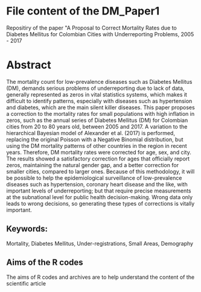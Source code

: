 # File content of the DM_Paper1
Repositiry of the paper "A Proposal to Correct Mortality Rates due to Diabetes Mellitus for Colombian Cities with Underreporting Problems, 2005 - 2017
# Abstract
The mortality count for low-prevalence diseases such as Diabetes Mellitus (DM), demands serious problems of underreporting due to lack of data, generally represented as zeros in vital statistics systems, which makes it difficult to identify patterns, especially with diseases such as hypertension and diabetes, which are the main silent killer diseases. This paper proposes a correction to the mortality rates for small populations with high inflation in zeros, such as the annual series of Diabetes Mellitus (DM) for Colombian cities from 20 to 80 years old, between 2005 and 2017. A variation to the hierarchical Bayesian model of Alexander et al. (2017) is performed, replacing the original Poisson with a Negative Binomial distribution, but using the DM mortality patterns of other countries in the region in recent years. Therefore, DM mortality rates were corrected for age, sex, and city. The results showed a satisfactory correction for ages that officially report zeros, maintaining the natural gender gap, and a better correction for smaller cities, compared to larger ones. Because of this methodology, it will be possible to help the epidemiological surveillance of low-prevalence diseases such as hypertension, coronary heart disease and the like, with important levels of underreporting; but that require precise measurements at the subnational level for public health decision-making. Wrong data only leads to wrong decisions, so generating these types of corrections is vitally important.
## Keywords: 
Mortality, Diabetes Mellitus, Under-registrations, Small Areas, Demography

## Aims of the R codes
The aims of R codes and archives are to help understand the content of the scientific article
